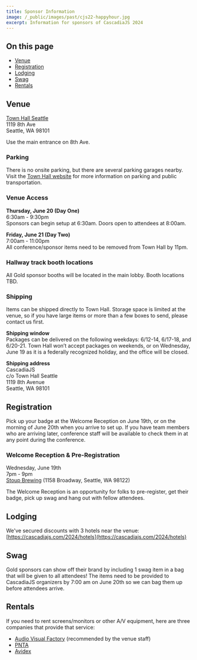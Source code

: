 ```yaml
---
title: Sponsor Information
image: /_public/images/past/cjs22-happyhour.jpg
excerpt: Information for sponsors of CascadiaJS 2024
---
```


## On this page
- [Venue](#venue)
- [Registration](#registration)
- [Lodging](#lodging)
- [Swag](#swag)
- [Rentals](#rentals)

## Venue

[Town Hall Seattle](https://townhallseattle.org/)<br />
1119 8th Ave<br />
Seattle, WA 98101

Use the main entrance on 8th Ave.

### Parking
There is no onsite parking, but there are several parking garages nearby. Visit the [Town Hall website](https://townhallseattle.org/parking/) for more information on parking and public transportation.

### Venue Access
**Thursday, June 20 (Day One)**<br />
6:30am - 9:30pm<br />
Sponsors can begin setup at 6:30am. Doors open to attendees at 8:00am. 

**Friday, June 21 (Day Two)**<br />
7:00am - 11:00pm<br />
All conference/sponsor items need to be removed from Town Hall by 11pm.

### Hallway track booth locations

All Gold sponsor booths will be located in the main lobby. Booth locations TBD.

### Shipping
Items can be shipped directly to Town Hall. Storage space is limited at the venue, so if you have large items or more than a few boxes to send, please contact us first. 

**Shipping window**<br />
Packages can be delivered on the following weekdays: 6/12-14, 6/17-18, and 6/20-21. Town Hall won’t accept packages on weekends, or on Wednesday, June 19 as it is a federally recognized holiday, and the office will be closed.

**Shipping address**<br />
CascadiaJS<br />
c/o Town Hall Seattle<br />
1119 8th Avenue<br />
Seattle, WA 98101

## Registration
Pick up your badge at the Welcome Reception on June 19th, or on the morning of June 20th when you arrive to set up. If you have team members who are arriving later, conference staff will be available to check them in at any point during the conference. 

### Welcome Reception & Pre-Registration
Wednesday, June 19th<br />
7pm - 9pm<br />
[Stoup Brewing](https://www.stoupbrewing.com/capitol-hill/) (1158 Broadway, Seattle, WA 98122)

The Welcome Reception is an opportunity for folks to pre-register, get their badge, pick up swag and hang out with fellow attendees.

## Lodging
We've secured discounts with 3 hotels near the venue: [https://cascadiajs.com/2024/hotels](https://cascadiajs.com/2024/hotels)

## Swag
Gold sponsors can show off their brand by including 1 swag item in a bag that will be given to all attendees! The items need to be provided to CascadiaJS organizers by 7:00 am on June 20th so we can bag them up before attendees arrive. 

## Rentals
If you need to rent screens/monitors or other A/V equipment, here are three companies that provide that service: 

- [Audio Visual Factory](https://www.avfactory.com/) (recommended by the venue staff)
- [PNTA](https://pntagear.com/)
- [Avidex](https://www.avidex.com/locations/seattle-washington)

 
